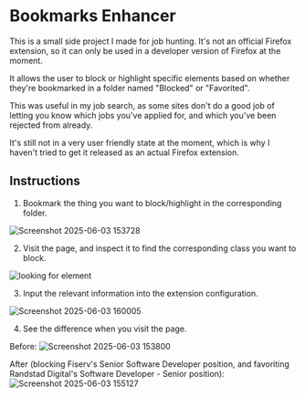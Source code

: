 # Bookmarks Enhancer

This is a small side project I made for job hunting. It's not an official Firefox extension, so it can only be used in a developer version of Firefox at the moment.

It allows the user to block or highlight specific elements based on whether they're bookmarked in a folder named "Blocked" or "Favorited".

This was useful in my job search, as some sites don't do a good job of letting you know which jobs you've applied for, and which you've been rejected from already.

It's still not in a very user friendly state at the moment, which is why I haven't tried to get it released as an actual Firefox extension.

## Instructions

1. Bookmark the thing you want to block/highlight in the corresponding folder.

![Screenshot 2025-06-03 153728](https://github.com/user-attachments/assets/52dd7c4a-d37b-44e1-872e-b4e7d400764b)

2. Visit the page, and inspect it to find the corresponding class you want to block.

![looking for element](https://github.com/user-attachments/assets/f9298d85-9730-43c5-80ea-25813b0b05e5)

3. Input the relevant information into the extension configuration.

![Screenshot 2025-06-03 160005](https://github.com/user-attachments/assets/79238b4a-eebd-462e-94c3-f7e8694804e7)

4. See the difference when you visit the page.

Before:
![Screenshot 2025-06-03 153800](https://github.com/user-attachments/assets/6d1edb75-3ca7-4e2d-9e9b-49e8900cf227)

After (blocking Fiserv's Senior Software Developer position, and favoriting Randstad Digital's Software Developer - Senior position):
![Screenshot 2025-06-03 155127](https://github.com/user-attachments/assets/59318213-03da-4d2c-aa1b-f918c4225aeb)
